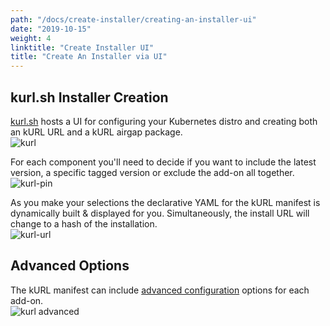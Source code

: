 ```yaml
---
path: "/docs/create-installer/creating-an-installer-ui"
date: "2019-10-15"
weight: 4
linktitle: "Create Installer UI"
title: "Create An Installer via UI"
---
```

## kurl.sh Installer Creation
[kurl.sh](https://kurl.sh) hosts a UI for configuring your Kubernetes distro and creating both an kURL URL and a kURL airgap package.  
![kurl](/kurl.png)

For each component you'll need to decide if you want to include the latest version, a specific tagged version or exclude the add-on all together.  
![kurl-pin](/kurl-pin.png)

As you make your selections the declarative YAML for the kURL manifest is dynamically built & displayed for you. Simultaneously, the install URL will change to a hash of the installation.  
![kurl-url](/kurl-url.png)

## Advanced Options
The kURL manifest can include [advanced configuration](add-on-adv-options) options for each add-on.  
![kurl advanced](/kurl-advanced.png)

